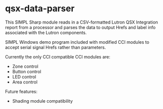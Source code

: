 # qsx-data-parser
 
This SIMPL Sharp module reads in a CSV-formatted Lutron QSX Integration report from a processor and parses the data to output Hrefs and label info associated with the Lutron components. 

SIMPL Windows demo program included with modified CCI modules to accept serial signal Hrefs rather than parameters.

Currently the only CCI compatible CCI modules are:
- Zone control
- Button control
- LED control
- Area control

Future features:
- Shading module compatibility
